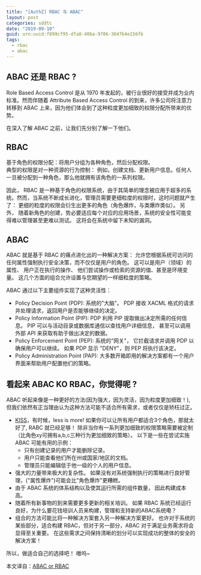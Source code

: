 ```yaml
---
title: "[AuthZ] RBAC 与 ABAC"
layout: post
categories: sddtc
date: "2019-09-10"
guid: urn:uuid:f899cf95-dfa8-40ba-9706-3047b4e156fb
tags:
  - rbac
  - abac
---
```



## ABAC 还是 RBAC ?

Role Based Access Control 是从 1970 年发起的，被行业很好的接受并成为业内标准。然而伴随着 Attribute Based Access Control 的到来，许多公司将注意力转移到 ABAC 上来，因为他们体会到了这种粒度更加细致的权限分配所带来的优势。  

在深入了解 ABAC 之前，让我们先分别了解一下他们。

## RBAC

基于角色的权限分配：将用户分组为各种角色，然后分配权限。  
典型的权限是对一种资源的行为控制： 例如，创建文档、更新用户信息。任何人一旦被分配到一种角色，那么他就拥有该角色的一系列权限。  
  
因此， RBAC 是一种基于角色的权限系统，由于其简单的理念被应用于超多的系统。然而，当系统不断成长进化，管理员需要更细粒度的权限时，这时问题就产生了： 更细的粒度的权限会衍生出更多的角色（角色爆炸，与类爆炸类似）。 另外， 随着新角色的创建，势必要适应每个对应的应用场景，系统的安全性可能变得难以管理甚至更难以测试。 这将会在系统中留下未知的漏洞。

## ABAC

ABAC 就是基于 RBAC 的痛点进化出的一种解决方案： 允许您根据系统可访问的任何属性强制执行安全决策，而不仅仅是用户的角色。 这可以是用户（领域）的属性、 用户正在执行的操作、 他们尝试操作或检索的资源的值、甚至是环境变量。 这几个方面的组合允许设置与您期望的一样细粒度的策略。

ABAC 通过以下主要组件实现了这种灵活性：

* Policy Decision Point (PDP): 系统的"大脑"。 PDP 接收 XACML 格式的请求并处理请求，返回用户是否能够继续的决定。
* Policy Information Point (PIP): PDP 利用 PIP 提取做出决定所需的任何信息。 PIP 可以与活动目录或数据库通信以查找用户详细信息， 甚至可以调用外部 API 来获取有助于做出决定的数据。
* Policy Enforcement Point (PEP): 系统的"网关"， 它拦截请求并调用 PDP 以确保用户可以继续。 如果 PDP 显示 "DENY"，则 PEP 将执行该决定。
* Policy Administration Point (PAP): 大多数开箱即用的解决方案都有一个用户界面来帮助用户配置他们的策略。  
  
## 看起来 ABAC KO RBAC，你觉得呢 ?

ABAC 听起来像是一种更好的方法(因为强大，因为灵活，因为粒度更加细致！), 但我们依然有正当理由认为这种方法可能不适合所有需求，或者仅仅是矫枉过正。  

* [KISS](https://en.wikipedia.org/wiki/KISS_principle)，有时候，less is more! 如果你可以让所有用户都适合3个角色，那就太好了, RABC 就已经足够！ 除非当你有一系列更加细致的权限策略需要被定制（比角色xy可拥有a,b,c三种行为更加细致的策略）。 以下是一些在尝试实施 ABAC 可能有用的示例：  
  * 只有创建记录的用户才能删除记录。  
  * 用户只能查看他们所在州或国家/地区的文档。  
  * 管理员只能编辑低于他一级的个人的用户信息。  
* 强大的力量带来极大的复杂性。 如果没有对系统强制执行的策略进行良好管理，("属性爆炸")可能会比"角色爆炸"更糟糕。  
* 由于 ABAC 系统的体系结构以及使其运行所需的组件数量， 因此构建成本高。
* 随着所有新事物的到来需要更多更新的相关培训。 如果 RBAC 系统已经运行良好，为什么要花钱培训人员来构建，管理和支持新的ABAC系统嘞？  
* 组合的方法可能比将一种解决方案套入另一种解决方案更好。 也许对于系统的某些部分，适合构建 RBAC，但对于另一部分，ABAC 对于满足业务需求将会显得至关重要。 在这些需求之间保持清晰的划分可以实现成功的整体的安全的解决方案！

所以，做适合自己的选择吧！ 嗷呜~  


本文译自：[ABAC or RBAC](https://objectpartners.com/2017/06/16/abac-or-rbac/)
